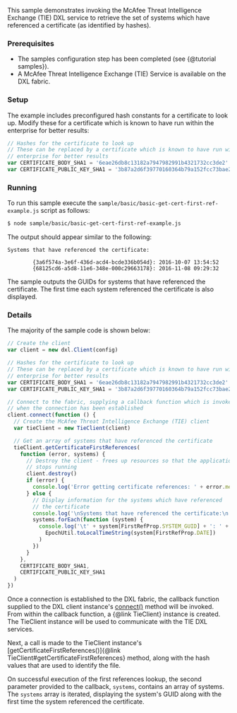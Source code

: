 This sample demonstrates invoking the McAfee Threat Intelligence Exchange (TIE)
DXL service to retrieve the set of systems which have referenced a certificate
(as identified by hashes).

### Prerequisites

* The samples configuration step has been completed (see {@tutorial samples}).
* A McAfee Threat Intelligence Exchange (TIE) Service is available on the DXL
  fabric.

### Setup

The example includes preconfigured hash constants for a certificate to look up.
Modify these for a certificate which is known to have run within the enterprise
for better results:

```js
// Hashes for the certificate to look up
// These can be replaced by a certificate which is known to have run within the
// enterprise for better results
var CERTIFICATE_BODY_SHA1 = '6eae26db8c13182a7947982991b4321732cc3de2'
var CERTIFICATE_PUBLIC_KEY_SHA1 = '3b87a2d6f39770160364b79a152fcc73bae27adf'
```

### Running

To run this sample execute the
`sample/basic/basic-get-cert-first-ref-example.js` script as follows:

```sh
$ node sample/basic/basic-get-cert-first-ref-example.js
```

The output should appear similar to the following:

```
Systems that have referenced the certificate:

        {3a6f574a-3e6f-436d-acd4-bcde336b054d}: 2016-10-07 13:54:52
        {68125cd6-a5d8-11e6-348e-000c29663178}: 2016-11-08 09:29:32
```

The sample outputs the GUIDs for systems that have referenced the certificate.
The first time each system referenced the certificate is also displayed.

### Details

The majority of the sample code is shown below:

```js
// Create the client
var client = new dxl.Client(config)

// Hashes for the certificate to look up
// These can be replaced by a certificate which is known to have run within the
// enterprise for better results
var CERTIFICATE_BODY_SHA1 = '6eae26db8c13182a7947982991b4321732cc3de2'
var CERTIFICATE_PUBLIC_KEY_SHA1 = '3b87a2d6f39770160364b79a152fcc73bae27adf'

// Connect to the fabric, supplying a callback function which is invoked
// when the connection has been established
client.connect(function () {
  // Create the McAfee Threat Intelligence Exchange (TIE) client
  var tieClient = new TieClient(client)

  // Get an array of systems that have referenced the certificate
  tieClient.getCertificateFirstReferences(
    function (error, systems) {
      // Destroy the client - frees up resources so that the application
      // stops running
      client.destroy()
      if (error) {
        console.log('Error getting certificate references: ' + error.message)
      } else {
        // Display information for the systems which have referenced
        // the certificate
        console.log('\nSystems that have referenced the certificate:\n')
        systems.forEach(function (system) {
          console.log('\t' + system[FirstRefProp.SYSTEM_GUID] + ': ' +
            EpochUtil.toLocalTimeString(system[FirstRefProp.DATE])
          )
        })
      }
    },
    CERTIFICATE_BODY_SHA1,
    CERTIFICATE_PUBLIC_KEY_SHA1
  )
})
```

Once a connection is established to the DXL fabric, the callback function
supplied to the DXL client instance's
[connect()](https://opendxl.github.io/opendxl-client-javascript/jsdoc/Client.html#connect)
method will be invoked. From within the callback function, a {@link TieClient}
instance is created. The TieClient instance will be used to communicate with the
TIE DXL services.

Next, a call is made to the TieClient instance's
[getCertificateFirstReferences()]{@link TieClient#getCertificateFirstReferences}
method, along with the hash values that are used to identify the file.

On successful execution of the first references lookup, the second parameter
provided to the callback, `systems`, contains an array of systems. The `systems`
array is iterated, displaying the system's GUID along with the first time the
system referenced the certificate.
